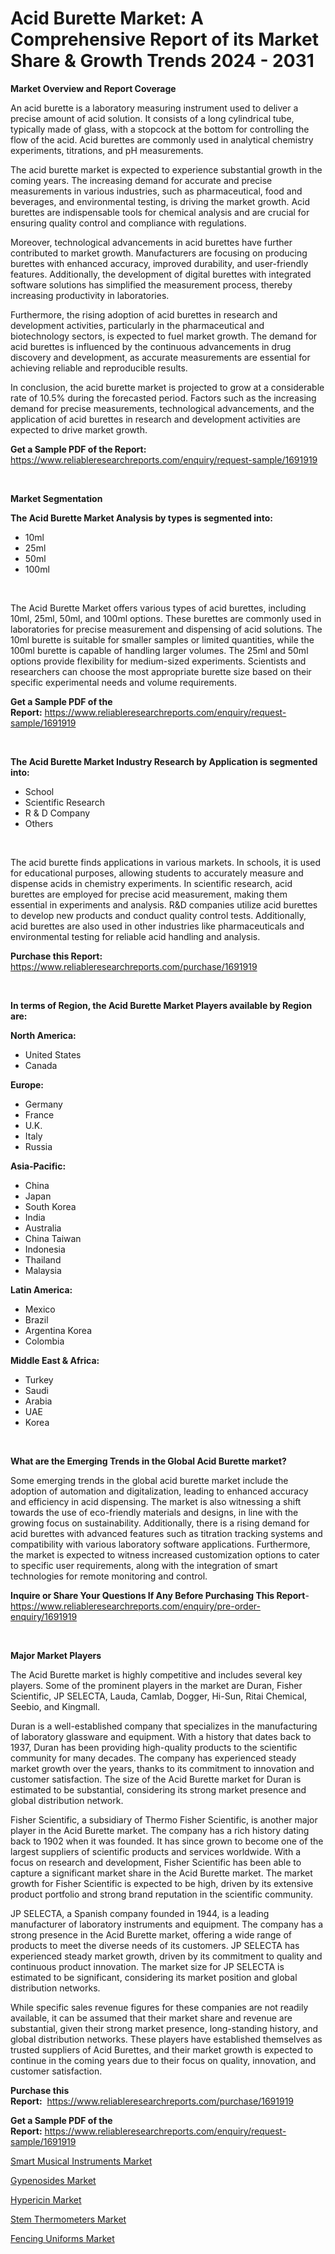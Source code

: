 <p><h1>Acid Burette Market: A Comprehensive Report of its Market Share & Growth Trends 2024 - 2031</h1></p><p><strong>Market Overview and Report Coverage</strong></p>
<p><p>An acid burette is a laboratory measuring instrument used to deliver a precise amount of acid solution. It consists of a long cylindrical tube, typically made of glass, with a stopcock at the bottom for controlling the flow of the acid. Acid burettes are commonly used in analytical chemistry experiments, titrations, and pH measurements.</p><p>The acid burette market is expected to experience substantial growth in the coming years. The increasing demand for accurate and precise measurements in various industries, such as pharmaceutical, food and beverages, and environmental testing, is driving the market growth. Acid burettes are indispensable tools for chemical analysis and are crucial for ensuring quality control and compliance with regulations.</p><p>Moreover, technological advancements in acid burettes have further contributed to market growth. Manufacturers are focusing on producing burettes with enhanced accuracy, improved durability, and user-friendly features. Additionally, the development of digital burettes with integrated software solutions has simplified the measurement process, thereby increasing productivity in laboratories.</p><p>Furthermore, the rising adoption of acid burettes in research and development activities, particularly in the pharmaceutical and biotechnology sectors, is expected to fuel market growth. The demand for acid burettes is influenced by the continuous advancements in drug discovery and development, as accurate measurements are essential for achieving reliable and reproducible results.</p><p>In conclusion, the acid burette market is projected to grow at a considerable rate of 10.5% during the forecasted period. Factors such as the increasing demand for precise measurements, technological advancements, and the application of acid burettes in research and development activities are expected to drive market growth.</p></p>
<p><strong>Get a Sample PDF of the Report:</strong> <a href="https://www.reliableresearchreports.com/enquiry/request-sample/1691919">https://www.reliableresearchreports.com/enquiry/request-sample/1691919</a></p>
<p>&nbsp;</p>
<p><strong>Market Segmentation</strong></p>
<p><strong>The Acid Burette Market Analysis by types is segmented into:</strong></p>
<p><ul><li>10ml</li><li>25ml</li><li>50ml</li><li>100ml</li></ul></p>
<p>&nbsp;</p>
<p><p>The Acid Burette Market offers various types of acid burettes, including 10ml, 25ml, 50ml, and 100ml options. These burettes are commonly used in laboratories for precise measurement and dispensing of acid solutions. The 10ml burette is suitable for smaller samples or limited quantities, while the 100ml burette is capable of handling larger volumes. The 25ml and 50ml options provide flexibility for medium-sized experiments. Scientists and researchers can choose the most appropriate burette size based on their specific experimental needs and volume requirements.</p></p>
<p><strong>Get a Sample PDF of the Report:</strong>&nbsp;<a href="https://www.reliableresearchreports.com/enquiry/request-sample/1691919">https://www.reliableresearchreports.com/enquiry/request-sample/1691919</a></p>
<p>&nbsp;</p>
<p><strong>The Acid Burette Market Industry Research by Application is segmented into:</strong></p>
<p><ul><li>School</li><li>Scientific Research</li><li>R & D Company</li><li>Others</li></ul></p>
<p>&nbsp;</p>
<p><p>The acid burette finds applications in various markets. In schools, it is used for educational purposes, allowing students to accurately measure and dispense acids in chemistry experiments. In scientific research, acid burettes are employed for precise acid measurement, making them essential in experiments and analysis. R&D companies utilize acid burettes to develop new products and conduct quality control tests. Additionally, acid burettes are also used in other industries like pharmaceuticals and environmental testing for reliable acid handling and analysis.</p></p>
<p><strong>Purchase this Report:</strong>&nbsp; <a href="https://www.reliableresearchreports.com/purchase/1691919">https://www.reliableresearchreports.com/purchase/1691919</a></p>
<p>&nbsp;</p>
<p><strong>In terms of Region, the Acid Burette Market Players available by Region are:</strong></p>
<p>
    <p> <strong> North America: </strong>
        <ul>
            <li>United States</li>
            <li>Canada</li>
        </ul>
        </p> 
    <p> <strong> Europe: </strong>
        <ul>
            <li>Germany</li>
            <li>France</li>
            <li>U.K.</li>
            <li>Italy</li>
            <li>Russia</li>
        </ul>
        </p> 
    <p> <strong> Asia-Pacific: </strong>
        <ul>
            <li>China</li>
            <li>Japan</li>
            <li>South Korea</li>
            <li>India</li>
            <li>Australia</li>
            <li>China Taiwan</li>
            <li>Indonesia</li>
            <li>Thailand</li>
            <li>Malaysia</li>
        </ul>
        </p> 
    <p> <strong> Latin America: </strong>
        <ul>
            <li>Mexico</li>
            <li>Brazil</li>
            <li>Argentina Korea</li>
            <li>Colombia</li>
        </ul>
        </p> 
    <p> <strong> Middle East & Africa: </strong>
        <ul>
            <li>Turkey</li>
            <li>Saudi</li>
            <li>Arabia</li>
            <li>UAE</li>
            <li>Korea</li>
        </ul>
    </p>
    </p>
<p>&nbsp;</p>
<p><strong>What are the Emerging Trends in the Global Acid Burette market?</strong></p>
<p><p>Some emerging trends in the global acid burette market include the adoption of automation and digitalization, leading to enhanced accuracy and efficiency in acid dispensing. The market is also witnessing a shift towards the use of eco-friendly materials and designs, in line with the growing focus on sustainability. Additionally, there is a rising demand for acid burettes with advanced features such as titration tracking systems and compatibility with various laboratory software applications. Furthermore, the market is expected to witness increased customization options to cater to specific user requirements, along with the integration of smart technologies for remote monitoring and control.</p></p>
<p><strong>Inquire or Share Your Questions If Any Before Purchasing This Report</strong>- <a href="https://www.reliableresearchreports.com/enquiry/pre-order-enquiry/1691919">https://www.reliableresearchreports.com/enquiry/pre-order-enquiry/1691919</a></p>
<p>&nbsp;</p>
<p><strong>Major Market Players</strong></p>
<p><p>The Acid Burette market is highly competitive and includes several key players. Some of the prominent players in the market are Duran, Fisher Scientific, JP SELECTA, Lauda, Camlab, Dogger, Hi-Sun, Ritai Chemical, Seebio, and Kingmall.</p><p>Duran is a well-established company that specializes in the manufacturing of laboratory glassware and equipment. With a history that dates back to 1937, Duran has been providing high-quality products to the scientific community for many decades. The company has experienced steady market growth over the years, thanks to its commitment to innovation and customer satisfaction. The size of the Acid Burette market for Duran is estimated to be substantial, considering its strong market presence and global distribution network.</p><p>Fisher Scientific, a subsidiary of Thermo Fisher Scientific, is another major player in the Acid Burette market. The company has a rich history dating back to 1902 when it was founded. It has since grown to become one of the largest suppliers of scientific products and services worldwide. With a focus on research and development, Fisher Scientific has been able to capture a significant market share in the Acid Burette market. The market growth for Fisher Scientific is expected to be high, driven by its extensive product portfolio and strong brand reputation in the scientific community.</p><p>JP SELECTA, a Spanish company founded in 1944, is a leading manufacturer of laboratory instruments and equipment. The company has a strong presence in the Acid Burette market, offering a wide range of products to meet the diverse needs of its customers. JP SELECTA has experienced steady market growth, driven by its commitment to quality and continuous product innovation. The market size for JP SELECTA is estimated to be significant, considering its market position and global distribution networks.</p><p>While specific sales revenue figures for these companies are not readily available, it can be assumed that their market share and revenue are substantial, given their strong market presence, long-standing history, and global distribution networks. These players have established themselves as trusted suppliers of Acid Burettes, and their market growth is expected to continue in the coming years due to their focus on quality, innovation, and customer satisfaction.</p></p>
<p><strong>Purchase this Report:</strong>&nbsp;&nbsp;<a href="https://www.reliableresearchreports.com/purchase/1691919">https://www.reliableresearchreports.com/purchase/1691919</a></p>
<p></p>
<p><strong>Get a Sample PDF of the Report:</strong>&nbsp;<a href="https://www.reliableresearchreports.com/enquiry/request-sample/1691919">https://www.reliableresearchreports.com/enquiry/request-sample/1691919</a></p>
<p><p><a href="https://github.com/amae102299/Market-Research-Report-List-2/blob/main/smart-musical-instruments-market.md">Smart Musical Instruments Market</a></p><p><a href="https://www.linkedin.com/pulse/gypenosides-market-research-report-provides-thorough-industry-815ce/">Gypenosides Market</a></p><p><a href="https://www.linkedin.com/pulse/hypericin-market-share-amp-new-trends-analysis-report-type-zpade/">Hypericin Market</a></p><p><a href="https://github.com/jonneygiverf/Market-Research-Report-List-2/blob/main/stem-thermometers-market.md">Stem Thermometers Market</a></p><p><a href="https://github.com/prosalinda88/Market-Research-Report-List-2/blob/main/fencing-uniforms-market.md">Fencing Uniforms Market</a></p></p>